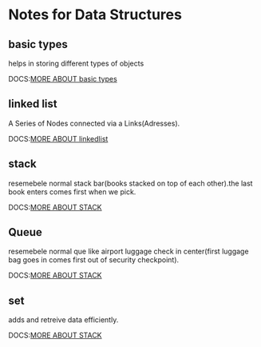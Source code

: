 # Notes for Data Structures

## basic types

helps in storing different types of objects

DOCS:[MORE ABOUT basic types](./basic/)

## linked list

A Series of Nodes connected via a Links(Adresses).

DOCS:[MORE ABOUT linkedlist](./linkedlist/)

## stack

resemebele normal stack bar(books stacked on top of each other).the last book enters comes first when we pick.

DOCS:[MORE ABOUT STACK](./stack/)

## Queue

resemebele normal que like airport luggage check in center(first luggage bag  goes in comes first out of security checkpoint).

DOCS:[MORE ABOUT STACK](./queue/)

## set

adds and retreive data efficiently.

DOCS:[MORE ABOUT STACK](./hashmap/)

